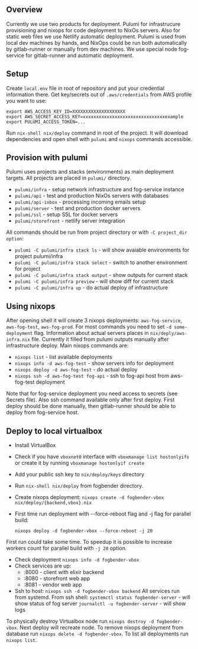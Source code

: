 ## Overview

Currently we use two products for deployment. Pulumi for infrastrucure provisioning and nixops for code deployment to NixOs servers.
Also for static web files we use Netlify automatic deployment.
Pulumi is used from local dev machines by hands, and NixOps could be run both automatically by gitlab-runner or manually from dev machines.
We use special node fog-service for gitlab-runner and automatic deployment.

## Setup

Create `local.env` file in root of repository and put your credential information there. Get key/secrets out of `.aws/credentials` from AWS profile you want to use:

```local.env
export AWS_ACCESS_KEY_ID=XXXXXXXXXXXXXXXXXXXX
export AWS_SECRET_ACCESS_KEY=xxxxxxxxxxxxxxxxxxxxxxxxxxxxxxxexample
export PULUMI_ACCESS_TOKEN=...
```

Run `nix-shell nix/deploy` command in root of the project. It will download dependencies and open shell with `pulumi` and `nixops` commands accessible.

## Provision with pulumi

Pulumi uses projects and stacks (environments) as main deployment targets.
All projects are placed in `pulumi/` directory.

- `pulumi/infra` - setup network infrastructure and fog-service instance
- `pulumi/api` - test and production NixOs servers with databases
- `pulumi/api-inbox` - processing incoming emails setup
- `pulumi/server` - test and production docker servers
- `pulumi/ssl` - setup SSL for docker servers
- `pulumi/storefront` - netlify server integration

All commands should be run from project directory or with `-C project_dir option`:

- `pulumi -C pulumi/infra stack ls` - will show avaiable environments for project pulumi/infra
- `pulumi -C pulumi/infra stack select` - switch to another environment for project
- `pulumi -C pulumi/infra stack output` - show outputs for current stack
- `pulumi -C pulumi/infra preview` - will show diff for current stack
- `pulumi -C pulumi/infra up` - do actual deploy of infrastructure

## Using nixops

After opening shell it will create 3 nixops deployments: `aws-fog-service`, `aws-fog-test`, `aws-fog-prod`.
For most commands you need to set `-d some-deployment` flag. Information about actual servers places in `nix/deply/aws-infra.nix` file.
Currently it filled from pulumi outputs manually after infrastructure deploy.
Main nixops commands are:

- `nixops list` - list available deployments
- `nixops info -d aws-fog-test` - show servers info for deployment
- `nixops deploy -d aws-fog-test` - do actual deploy
- `nixops ssh -d aws-fog-test fog-api` - ssh to fog-api host from aws-fog-test deployment

Note that for fog-service deployment you need access to secrets (see Secrets file). Also ssh command available only after first deploy.
First deploy should be done manually, then gitlab-runner should be able to deploy from fog-service host.

## Deploy to local virtualbox

- Install VirtualBox
- Check if you have `vboxnet0` interface with `vboxmanage list hostonlyifs` or create it by running `vboxmanage hostonlyif create`
- Add your public ssh key to `nix/deploy/keys` directory
- Run `nix-shell nix/deploy` from fogbender directory.
- Create nixops deployment: `nixops create -d fogbender-vbox nix/deploy/{backend,vbox}.nix`
- First time run deployment with --force-reboot flag and -j flag for parallel build:

  `nixops deploy -d fogbender-vbox --force-reboot -j 20`

First run could take some time. To speedup it is possible to increase workers count for parallel build with `-j 20` option.

- Check deployment `nixops info -d fogbender-vbox`
- Check services are up:
  - <backend-ip>:8000 - client with elixir backend
  - <backend-ip>:8080 - storefront web app
  - <backend-ip>:8081 - vendor web app
- Ssh to host: `nixops ssh -d fogbender-vbox backend`
  All services run from systemd. From ssh shell:
  `systemctl status fogbender-server` - will show status of fog server
  `journalctl -u fogbender-server` - will show logs

To physically destroy Virtualbox node run `nixops destroy -d fogbender-vbox`. Next deploy will recreate node.
To remove nixops deployment from database run `nixops delete -d fogbender-vbox`.
To list all deployments run `nixops list`.
